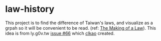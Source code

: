 # law-history

This project is to find the difference of Taiwan's laws, and visualize as a grpah so it will be convenient to be read. (ref: [The Making of a Law](http://visualisiert.net/parteiengesetz/index.en.html)). This idea is from ly.g0v.tw [issue #66](https://github.com/g0v/ly.g0v.tw/issues/66) which [clkao](https://github.com/g0v/ly.g0v.tw/issues/66) created.
